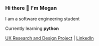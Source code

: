 ### Hi there 👋 I'm Megan
I am a software engineering student

Currently learning **python**

[UX Research and Design Project](https://uxfol.io/p/4fd6ec7f/03d3353f) | [LinkedIn](https://www.linkedin.com/in/megan-santagata-aba682208/)


<!--
**MegSanta/MegSanta** is a ✨ _special_ ✨ repository because its `README.md` (this file) appears on your GitHub profile.

Here are some ideas to get you started:

- 🔭 I’m currently working on ...
- 🌱 I’m currently learning ...
- 👯 I’m looking to collaborate on ...
- 🤔 I’m looking for help with ...
- 💬 Ask me about ...
- 📫 How to reach me: ...
- 😄 Pronouns: ...
- ⚡ Fun fact: ...
-->
